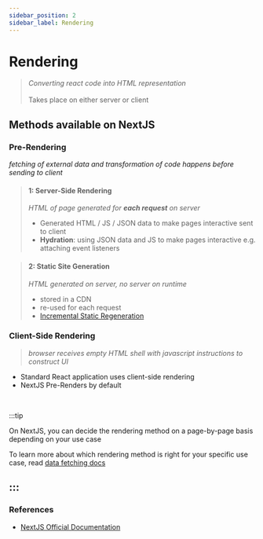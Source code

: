 ```yaml
---
sidebar_position: 2
sidebar_label: Rendering
---
```


# Rendering

> *Converting react code into HTML representation*<br/><br/>Takes place on either server or client

## Methods available on NextJS
### Pre-Rendering 
*fetching of external data and transformation of code happens before sending to client*
> #### 1: __Server-Side Rendering__
> *HTML of page generated for __each request__ on server*
> - Generated HTML / JS / JSON data to make pages interactive sent to client
> - __Hydration__: using JSON data and JS to make pages interactive e.g. attaching event listeners 

> #### 2: __Static Site Generation__ 
> *HTML generated on server, no server on runtime*
> - stored in a CDN
> - re-used for each request
> - [Incremental Static Regeneration](https://nextjs.org/docs/basic-features/data-fetching/incremental-static-regeneration)

###  __Client-Side Rendering__ 
> *browser receives empty HTML shell with javascript instructions to construct UI*
- Standard React application uses client-side rendering
- NextJS Pre-Renders by default  

<br/>

:::tip

On NextJS, you can decide the rendering method on a page-by-page basis depending on your use case

To learn more about which rendering method is right for your specific use case, read <a href="https://nextjs.org/docs/basic-features/data-fetching/overview">data fetching docs</a>

:::
---

### References
- [NextJS Official Documentation](https://nextjs.org/learn/foundations/how-nextjs-works)
